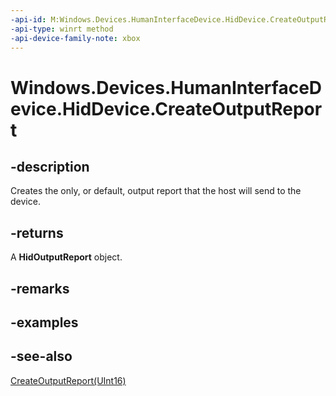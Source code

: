 ```yaml
---
-api-id: M:Windows.Devices.HumanInterfaceDevice.HidDevice.CreateOutputReport
-api-type: winrt method
-api-device-family-note: xbox
---
```


<!-- Method syntax
public Windows.Devices.HumanInterfaceDevice.HidOutputReport CreateOutputReport()
-->

# Windows.Devices.HumanInterfaceDevice.HidDevice.CreateOutputReport

## -description
Creates the only, or default, output report that the host will send to the device.

## -returns
A **HidOutputReport** object.

## -remarks

## -examples

## -see-also
[CreateOutputReport(UInt16)](hiddevice_createoutputreport_175094101.md)